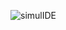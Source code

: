 ![simulIDE](https://user-images.githubusercontent.com/94339271/144178652-9f28bd63-5740-4272-9d48-44ab577b0e8a.png)
